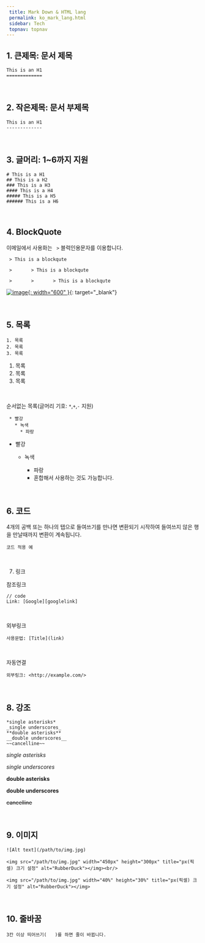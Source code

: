 ```yaml
---
 title: Mark Down & HTML lang
 permalink: ko_mark_lang.html
 sidebar: Tech
 topnav: topnav
---
```




## 1. 큰제목: 문서 제목

    This is an H1
    =============

<br />

## 2. 작은제목: 문서 부제목

    This is an H1
    -------------

<br />

## 3. 글머리: 1~6까지 지원

    # This is a H1
    ## This is a H2
    ### This is a H3
    #### This is a H4
    ##### This is a H5
    ###### This is a H6

<br />

## 4. BlockQuote

이메일에서 사용화는 <code> ></code> 블럭인용문자를 이용합니다.

     > This is a blockqute

     >       > This is a blockqute

     >       >       > This is a blockqute

[![image](/docs/images/Tech/Mark/mark_1.PNG){: width="600" }](/docs/images/Tech/Mark/mark_1.PNG){: target="_blank"}

<br />

## 5. 목록

    1. 목록
    2. 목록
    3. 목록

1. 목록
2. 목록
3. 목록

<br />

순서없는 목록(글머리 기호: <code>*</code>,<code>+</code>,<code>-</code> 지원)

     * 빨강
       * 녹색
         * 파랑

+ 빨강
  + 녹색
    + 파랑

    - 혼합해서 사용하는 것도 가능합니다.

<br />

## 6. 코드


4개의 공백 또는 하나의 탭으로 들여쓰기를 만나면 변환되기 시작하여 들여쓰지 않은 행을 만날때까지 변환이 계속됩니다.

    코드 적용 예

<br />

7. 링크

참조링크

    // code
    Link: [Google][googlelink]

<br />

외부링크

    사용문법: [Title](link)

<br />

자동연결

    외부링크: <http://example.com/>

<br />

## 8. 강조

    *single asterisks*
    _single underscores_
    **double asterisks**
    __double underscores__
    ~~cancelline~~

*single asterisks*

_single underscores_

**double asterisks**

__double underscores__

~~cancelline~~

<br />

## 9. 이미지


    ![Alt text](/path/to/img.jpg)

    <img src="/path/to/img.jpg" width="450px" height="300px" title="px(픽셀) 크기 설정" alt="RubberDuck"></img><br/>

    <img src="/path/to/img.jpg" width="40%" height="30%" title="px(픽셀) 크기 설정" alt="RubberDuck"></img>


<br />

## 10. 줄바꿈


    3칸 이상 띄어쓰기(   )를 하면 줄이 바뀝니다.

<br />